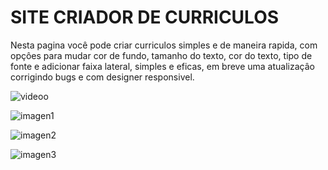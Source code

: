 # SITE CRIADOR DE CURRICULOS
Nesta pagina você pode criar curriculos simples e de maneira rapida, com opçôes para mudar cor de fundo, tamanho do texto, cor do texto, tipo de fonte  e adicionar faixa lateral, simples e eficas, em breve uma atualizaçâo corrigindo bugs e com designer responsivel.

![videoo](https://user-images.githubusercontent.com/93484378/149943101-51586adf-f99a-42db-9058-b64ee4005b00.gif)

![imagen1](https://user-images.githubusercontent.com/93484378/149941378-42959ba0-7cf1-4475-9074-36d4d3844e05.png)

![imagen2](https://user-images.githubusercontent.com/93484378/149941357-462372df-e7c7-421d-bc80-e404819a8430.png)

![imagen3](https://user-images.githubusercontent.com/93484378/149941328-ab73a864-6cdc-4280-ab9a-b8df1c767e01.png)









